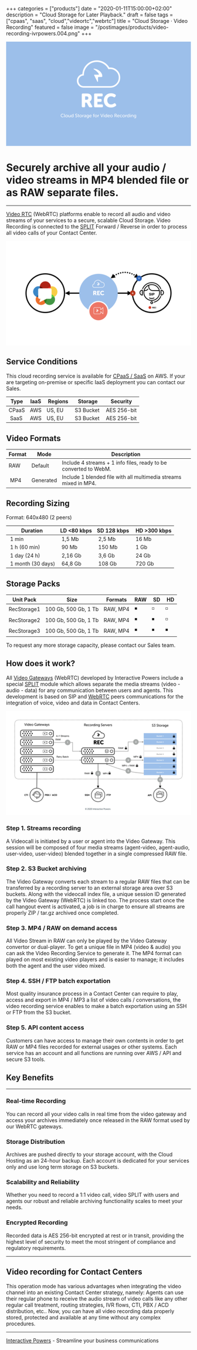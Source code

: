 +++
categories = ["products"]
date = "2020-01-11T15:00:00+02:00"
description = "Cloud Storage for Later Playback."
draft = false
tags = ["cpaas", "saas", "cloud","videortc","webrtc"]
title = "Cloud Storage · Video Recording"
featured = false
image = "/postimages/products/video-recording-ivrpowers.004.png"
+++

![Video Recording](/postimages/products/video-recording-ivrpowers.004.png)

# Securely archive all your audio / video streams in  MP4 blended file or as RAW separate files.
---

[Video RTC](https://www.ivrpowers.com/videortc/) (WebRTC) platforms enable to record all audio and video streams of your services to a secure, scalable Cloud Storage. Video Recording is connected to the  [SPLIT](https://blog.ivrpowers.com/post/technologies/what-is-split/) Forward / Reverse in order to process all video calls of your Contact Center.

![Video Recording](/postimages/products/video-recording-ivrpowers.001.png)

##	Service Conditions

This cloud recording service is available for [CPaaS / SaaS](https://www.ivrpowers.com/cloud-hosting/) on AWS. If your are targeting on-premise or specific IaaS deployment you can contact our Sales.

| Type | IaaS | Regions | Storage | Security |
|-----------|-----------|-----------|-----------|-----------|
| CPaaS | AWS | US, EU | S3 Bucket | AES 256-bit |
| SaaS | AWS | US, EU | S3 Bucket | AES 256-bit |

##	Video Formats

| Format | Mode | Description |
|-----------|-----------|-----------|
| RAW | Default | Include 4 streams + 1 info files, ready to be converted to WebM. |
| MP4 | Generated | Include 1 blended file with all multimedia streams mixed in MP4. |

##	Recording Sizing

Format: 640x480 (2 peers)

| Duration | LD <80 kbps | SD 128 kbps | HD >300 kbps |
|-----------|-----------|-----------|-----------|
| 1 min | 1,5 Mb | 2,5 Mb | 16 Mb |
| 1 h (60 min) | 90 Mb | 150 Mb | 1 Gb |
| 1 day (24 h) | 2,16 Gb | 3,6 Gb | 24 Gb |
| 1 month (30 days) | 64,8 Gb | 108 Gb | 720 Gb |

##	Storage Packs

| Unit Pack | Size | Formats | RAW | SD | HD |
|-----------|-----------|-----------|-----------|-----------|-----------|
| RecStorage1 | 100 Gb, 500 Gb, 1 Tb | RAW, MP4 |◾️ | ◽️ | ◽️ | 
| RecStorage2 | 100 Gb, 500 Gb, 1 Tb  | RAW, MP4 |◾️ | ◾️ | ◽️ | 
| RecStorage3 | 100 Gb, 500 Gb, 1 Tb  | RAW, MP4 |◾️ | ◾️ | ◾️ | 

To request any more storage capacity, please contact our Sales team.

##	How does it work?

All [Video Gateways](https://www.ivrpowers.com/videortc/) (WebRTC) developed by Interactive Powers include a special [SPLIT](https://blog.ivrpowers.com/post/technologies/what-is-split/) module which allows separate the media streams (video - audio - data) for any communication between users and agents. This development is based on SIP  and [WebRTC](https://blog.ivrpowers.com/post/technologies/what-is-webrtc/) peers communications for the integration of voice, video and data in Contact Centers.

![Video Recording Process](/postimages/products/video-recording-ivrpowers.025.png)

###	Step 1. Streams recording

A Videocall is initiated by a user or agent into the Video Gateway.  This session will be composed of four media streams (agent-video, agent-audio, user-video, user-video) blended together in a single compressed RAW file.

###	Step 2. S3 Bucket archiving

The Video Gateway converts each stream to a regular RAW files that can be transferred by a recording server to an external storage area over S3 buckets. Along with the videocall index file, a unique session ID generated by the Video Gateway (WebRTC) is linked too. The process start once the call hangout event is activated, a job is in charge to ensure all streams are properly ZIP / tar.gz archived once completed.

###	Step 3. MP4 / RAW on demand access

All Video Stream in RAW can only be played by the Video Gateway convertor or dual-player. To get a unique file in MP4 (video & audio) you can ask the Video Recording Service to generate it. The MP4 format can played on most existing video players and is easier to manage; it includes both the agent and the user video mixed.

###	Step 4. SSH / FTP batch exportation

Most quality insurance process in a Contact Center can require to play, access and export in MP4 / MP3 a list of video calls / conversations, the video recording service enables to make a batch exportation using an SSH or FTP from the S3 bucket.

###	Step 5. API content access

Customers can have access to manage their own contents in order to get RAW or MP4 files recorded for external usages or other systems. Each service has an account and all functions are running over AWS / API and secure S3 tools.

##	Key Benefits
---

###	Real-time Recording

You can record all your video calls in real time from the video gateway and access your archives immediately once released in the RAW format used by our WebRTC gateways.

###	Storage Distribution

Archives are pushed directly to your storage account, with the Cloud Hosting as an 24-hour backup. Each account is dedicated for your services only and use long term storage on S3 buckets.

###	Scalability and Reliability

Whether you need to record a 1:1 video call, video SPLIT with users and agents our robust and reliable archiving functionality scales to meet your needs.

###	Encrypted Recording

Recorded data is AES 256-bit encrypted at rest or in transit, providing the highest level of security to meet the most stringent of compliance and regulatory requirements.

---
##	Video recording for Contact Centers

This operation mode has various advantages when integrating the video channel into an existing Contact Center strategy, namely: Agents can use their regular phone to receive the audio stream of video calls like any other regular call treatment, routing strategies, IVR flows, CTI, PBX / ACD distribution, etc.. Now, you can have all video recording data properly stored, protected and available at any time without any complex procedures.

---
[Interactive Powers](https://www.ivrpowers.com/) - Streamline your business communications
